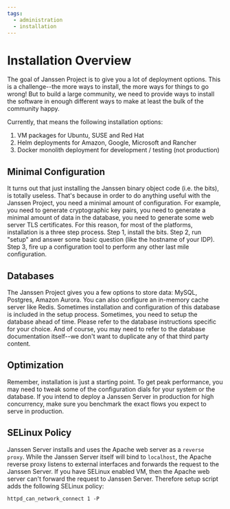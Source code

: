 ```yaml
---
tags:
  - administration
  - installation
---
```


# Installation Overview

The goal of Janssen Project is to give you a lot of deployment options. This is
a challenge--the more ways to install, the more ways for things to go wrong!
But to build a large community, we need to provide ways to install the software
in enough different ways to make at least the bulk of the community happy.

Currently, that means the following installation options:

1. VM packages for Ubuntu, SUSE and Red Hat
2. Helm deployments for Amazon, Google, Microsoft and Rancher
3. Docker monolith deployment for development / testing (not production)

## Minimal Configuration

It turns out that just installing the Janssen binary object code (i.e. the bits),
is totally useless. That's because in order to do anything useful with the
Janssen Project, you need a minimal amount of configuration. For example,
you need to generate cryptographic key pairs, you need to generate a minimal
amount of data in the database, you need to generate some web server TLS
certificates.  For this reason, for most of the platforms, installation is a
three step process. Step 1, install the bits. Step 2, run "setup" and answer
some basic question (like the hostname of your IDP). Step 3, fire up a
configuration tool to perform any other last mile configuration.

## Databases

The Janssen Project gives you a few options to store data: MySQL, Postgres, 
Amazon Aurora. You can also configure an in-memory cache
server like Redis. Sometimes installation and configuration of this database
is included in the setup process. Sometimes, you need to setup the database
ahead of time. Please refer to the database instructions specific for your
choice. And of course, you may need to refer to the database documentation
itself--we don't want to duplicate any of that third party content.

## Optimization

Remember, installation is just a starting point. To get peak performance, you
may need to tweak some of the configuration dials for your system or the
database. If you intend to deploy a Janssen Server in production for high
concurrency, make sure you benchmark the exact flows you expect to serve
in production. 

## SELinux Policy

Janssen Server installs and uses the Apache web server as a `reverse proxy`. 
While the Janssen Server itself will bind to `localhost`, the Apache reverse 
proxy listens to external interfaces and forwards the 
request to the Janssen Server. If you have SELinux enabled VM, 
then the Apache web server can't forward the request to Janssen Server. 
Therefore setup script adds the following SELinux policy:

```
httpd_can_network_connect 1 -P
```
